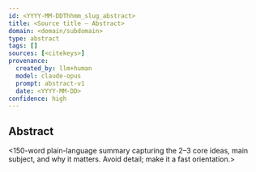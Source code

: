 ```yaml
---
id: <YYYY-MM-DDThhmm_slug_abstract>
title: <Source title — Abstract>
domain: <domain/subdomain>
type: abstract
tags: []
sources: [<citekeys>]
provenance:
  created_by: llm+human
  model: claude-opus
  prompt: abstract-v1
  date: <YYYY-MM-DD>
confidence: high
---
```


## Abstract
<150-word plain-language summary capturing the 2–3 core ideas, main subject, and why it matters. Avoid detail; make it a fast orientation.>

